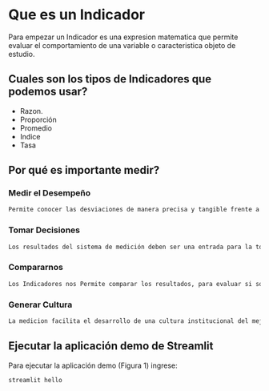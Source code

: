 # Que es un Indicador

Para empezar un Indicador es una expresion matematica que permite evaluar el comportamiento de una variable o caracteristica objeto de estudio.

## **Cuales son los tipos de Indicadores que podemos usar?**
- Razon. 
- Proporción
- Promedio
- Indice
- Tasa

## **Por qué es importante medir?**

### **Medir el Desempeño**
```bash
Permite conocer las desviaciones de manera precisa y tangible frente a las metas propuestas y facilita conocer sus causas.
```
### **Tomar Decisiones**
```bash
Los resultados del sistema de medición deben ser una entrada para la toma de decisiones y los procesos de mejoramiento institucional.
```

### **Compararnos**
```bash
Los Indicadores nos Permite comparar los resultados, para evaluar si somos eficientes, eficaces y efectivos.
```

### **Generar Cultura**
```bash
La medicion facilita el desarrollo de una cultura institucional del mejoramiento basado en hechos y datos.
```

## **Ejecutar la aplicación demo de Streamlit**
Para ejecutar la aplicación demo (Figura 1) ingrese:
```bash
streamlit hello
```
